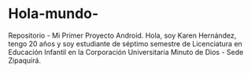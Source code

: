 # Hola-mundo-
Repositorio - Mi Primer Proyecto Android.
Hola, soy Karen Hernández, tengo 20 años y soy estudiante de séptimo semestre de Licenciatura en Educación Infantil en la Corporación Universitaria Minuto de Dios - Sede Zipaquirá.
